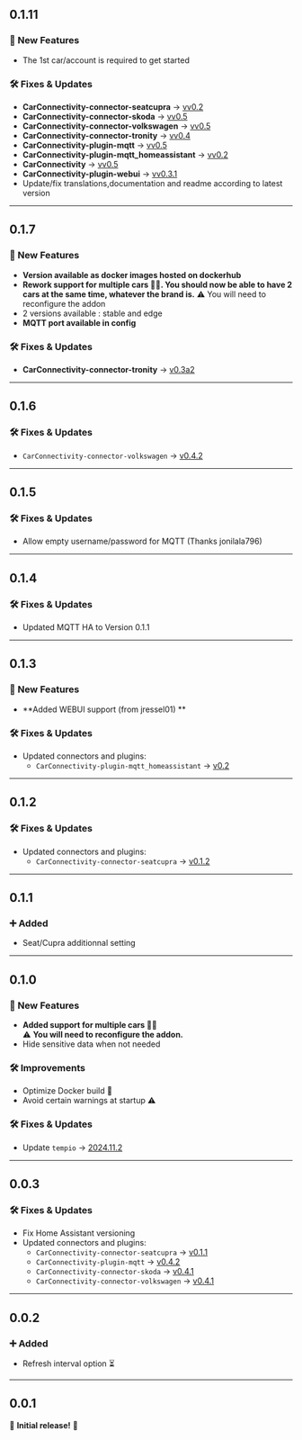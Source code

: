 ## 0.1.11

### 🚀 New Features
- The 1st car/account is required to get started
### 🛠️ Fixes & Updates

- **CarConnectivity-connector-seatcupra** → [vv0.2](https://github.com/tillsteinbach/CarConnectivity-connector-seatcupra.git)
- **CarConnectivity-connector-skoda** → [vv0.5](https://github.com/tillsteinbach/CarConnectivity-connector-skoda.git)
- **CarConnectivity-connector-volkswagen** → [vv0.5](https://github.com/tillsteinbach/CarConnectivity-connector-volkswagen.git)
- **CarConnectivity-connector-tronity** → [vv0.4](https://github.com/tillsteinbach/CarConnectivity-connector-tronity.git)
- **CarConnectivity-plugin-mqtt** → [vv0.5](https://github.com/tillsteinbach/CarConnectivity-plugin-mqtt.git)
- **CarConnectivity-plugin-mqtt_homeassistant** → [vv0.2](https://github.com/tillsteinbach/CarConnectivity-plugin-mqtt_homeassistant.git)
- **CarConnectivity** → [vv0.5](https://github.com/tillsteinbach/CarConnectivity.git)
- **CarConnectivity-plugin-webui** → [vv0.3.1](https://github.com/tillsteinbach/CarConnectivity-plugin-webui.git)
- Update/fix translations,documentation and readme according to latest version
 --- 

## 0.1.7

### 🚀 New Features
- **Version available as docker images hosted on dockerhub**
- **Rework support for multiple cars 🚗🚙. You should now be able to have 2 cars at the same time, whatever the brand is.**
⚠️ You will need to reconfigure the addon
- 2 versions available : stable and edge
- **MQTT port available in config**

### 🛠️ Fixes & Updates
- **CarConnectivity-connector-tronity** → [v0.3a2](https://github.com/tillsteinbach/CarConnectivity-connector-tronity.git)

 --- 

## 0.1.6

### 🛠️ Fixes & Updates
  - `CarConnectivity-connector-volkswagen` → [v0.4.2](https://github.com/tillsteinbach/CarConnectivity-connector-volkswagen/releases)

---
## 0.1.5

### 🛠️ Fixes & Updates
- Allow empty username/password for MQTT (Thanks jonilala796)

---

## 0.1.4

### 🛠️ Fixes & Updates
- Updated MQTT HA to Version 0.1.1

---
 
## 0.1.3

### 🚀 New Features
- **Added WEBUI support (from jressel01) **  

### 🛠️ Fixes & Updates

- Updated connectors and plugins:  
  - `CarConnectivity-plugin-mqtt_homeassistant` → [v0.2](https://github.com/tillsteinbach/CarConnectivity-plugin-mqtt_homeassistant/releases)

---

## 0.1.2

### 🛠️ Fixes & Updates

- Updated connectors and plugins:  
  - `CarConnectivity-connector-seatcupra` → [v0.1.2](https://github.com/tillsteinbach/CarConnectivity-connector-seatcupra/releases)

---

## 0.1.1

### ➕ Added
- Seat/Cupra additionnal setting

---

## 0.1.0

### 🚀 New Features
- **Added support for multiple cars 🚗🚙**  
  ⚠️ **You will need to reconfigure the addon.**  
- Hide sensitive data when not needed  

### 🛠️ Improvements
- Optimize Docker build 🐳  
- Avoid certain warnings at startup ⚠️  

### 🛠️ Fixes & Updates
- Update `tempio` → [2024.11.2](https://github.com/home-assistant/tempio/releases)

---

## 0.0.3

### 🛠️ Fixes & Updates
- Fix Home Assistant versioning  
- Updated connectors and plugins:  
  - `CarConnectivity-connector-seatcupra` → [v0.1.1](https://github.com/tillsteinbach/CarConnectivity-connector-seatcupra/releases)
  - `CarConnectivity-plugin-mqtt` → [v0.4.2](https://github.com/tillsteinbach/CarConnectivity-plugin-mqtt/releases) 
  - `CarConnectivity-connector-skoda` → [v0.4.1](https://github.com/tillsteinbach/CarConnectivity-connector-skoda/releases)  
  - `CarConnectivity-connector-volkswagen` → [v0.4.1](https://github.com/tillsteinbach/CarConnectivity-connector-volkswagen/releases)

---

## 0.0.2

### ➕ Added
- Refresh interval option ⏳  

---

## 0.0.1

🎉 **Initial release!** 🚀
